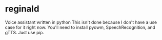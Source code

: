 # reginald
Voice assistant written in python
This isn't done because I don't have a use case for it right now.
You'll need to install pyowm, SpeechRecognition, and gTTS. Just use pip. 
